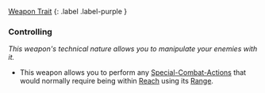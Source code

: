 
[Weapon Trait](Game/Core/Weapon-Traits)
{: .label .label-purple }

### Controlling
*This weapon's technical nature allows you to manipulate your enemies with it.*
* This weapon allows you to perform any [Special-Combat-Actions](Game/Core/Special-Combat-Actions) that would normally require being within [Reach](Game/Core/Movement#Reach) using its [Range](Game/Core/Weapons#Range).